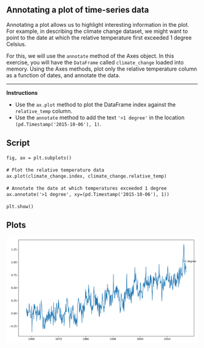 ## Annotating a plot of time-series data

Annotating a plot allows us to highlight interesting information in the plot. For example, in describing the climate change dataset, we might want to point to the date at which the relative temperature first exceeded 1 degree Celsius.

For this, we will use the `annotate` method of the Axes object. In this exercise, you will have the `DataFrame` called `climate_change` loaded into memory. Using the Axes methods, plot only the relative temperature column as a function of dates, and annotate the data.

<hr>

**Instructions**
* Use the `ax.plot` method to plot the DataFrame index against the `relative_temp` column.
* Use the `annotate` method to add the text `'>1 degree'` in the location `(pd.Timestamp('2015-10-06'), 1)`.

## Script
```
fig, ax = plt.subplots()

# Plot the relative temperature data
ax.plot(climate_change.index, climate_change.relative_temp)

# Annotate the date at which temperatures exceeded 1 degree
ax.annotate('>1 degree', xy=(pd.Timestamp('2015-10-06'), 1))

plt.show()
```

## Plots
![img](index.svg)